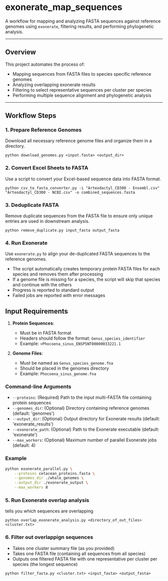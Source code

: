 # exonerate_map_sequences

A workflow for mapping and analyzing FASTA sequences against reference genomes using `exonerate`, filtering results, and performing phylogenetic analysis.

---

## Overview

This project automates the process of:
- Mapping sequences from FASTA files to species specific reference genomes
- Analyzing overlapping exonerate results
- Filtering to select representative sequences per cluster per species
- Performing multiple sequence alignment and phylogenetic analysis

---

## Workflow Steps

### 1. Prepare Reference Genomes
Download all necessary reference genome files and organize them in a directory.

```
python download_genomes.py <input.fasta> <output_dir>
```

### 2. Convert Excel Sheets to FASTA
Use a script to convert your Excel-based sequence data into FASTA format.

```
python csv_to_fasta_converter.py -i "Arteodactyl_CD300 - Ensembl.csv" "Arteodactyl_CD300 - NCBI.csv" -o combined_sequences.fasta
```

### 3. Deduplicate FASTA
Remove duplicate sequences from the FASTA file to ensure only unique entries are used in downstream analysis.

```
python remove_duplicate.py input_fasta output_fasta
```
### 4. Run Exonerate
Use `exonerate.py` to align your de-duplicated FASTA sequences to the reference genomes.

- The script automatically creates temporary protein FASTA files for each species and removes them after processing
- If a genome file is missing for a species, the script will skip that species and continue with the others
- Progress is reported to standard output
- Failed jobs are reported with error messages

## Input Requirements

1. **Protein Sequences**: 
   - Must be in FASTA format
   - Headers should follow the format: `Genus_species_identifier`
   - Example: `>Phocoena_sinus_ENSPSNT00000033221.1`

2. **Genome Files**:
   - Must be named as `Genus_species_genome.fna`
   - Should be placed in the genomes directory
   - Example: `Phocoena_sinus_genome.fna`

### Command-line Arguments

- `--proteins`: (Required) Path to the input multi-FASTA file containing protein sequences
- `--genomes_dir`: (Optional) Directory containing reference genomes (default: 'genomes')
- `--output_dir`: (Optional) Output directory for Exonerate results (default: 'exonerate_results')
- `--exonerate_path`: (Optional) Path to the Exonerate executable (default: 'exonerate')
- `--max_workers`: (Optional) Maximum number of parallel Exonerate jobs (default: 4)

### Example

```bash
python exonerate_parallel.py \
    --proteins cetacean_proteins.fasta \
    --genomes_dir ./whale_genomes \
    --output_dir ./exonerate_output \
    --max_workers 8
```

### 5. Run Exonerate overlap analysis
tells you which sequences are overlapping
```
python overlap_exonerate_analysis.py <directory_of_out_files> <cluster.txt>
```

### 6. Filter out overlappign sequences
- Takes one cluster summary file (as you provided)
- Takes one FASTA file (containing all sequences from all species)
- Outputs one filtered FASTA file with one representative per cluster per species (the longest sequence)

```
python filter_fasta.py <cluster.txt> <input_fasta> <output_fasta>
```

